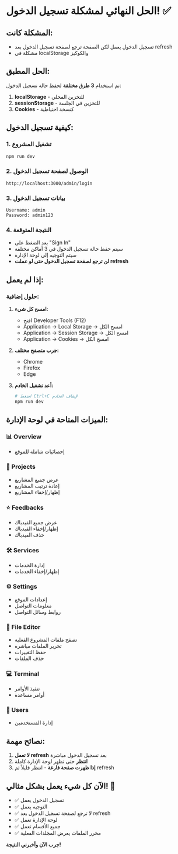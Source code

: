 # الحل النهائي لمشكلة تسجيل الدخول! ✅

## المشكلة كانت:
- تسجيل الدخول يعمل لكن الصفحة ترجع لصفحة تسجيل الدخول بعد refresh
- مشكلة في localStorage والكوكيز

## الحل المطبق:
تم استخدام **3 طرق مختلفة** لحفظ حالة تسجيل الدخول:

1. **localStorage** - للتخزين المحلي
2. **sessionStorage** - للتخزين في الجلسة
3. **Cookies** - كنسخة احتياطية

## كيفية تسجيل الدخول:

### 1. تشغيل المشروع
```bash
npm run dev
```

### 2. الوصول لصفحة تسجيل الدخول
```
http://localhost:3000/admin/login
```

### 3. بيانات تسجيل الدخول
```
Username: admin
Password: admin123
```

### 4. النتيجة المتوقعة
- بعد الضغط على "Sign In"
- سيتم حفظ حالة تسجيل الدخول في 3 أماكن مختلفة
- سيتم التوجيه إلى لوحة الإدارة
- **لن ترجع لصفحة تسجيل الدخول حتى لو عملت refresh**

## إذا لم يعمل:

### حلول إضافية:

1. **امسح كل شيء:**
   - افتح Developer Tools (F12)
   - Application → Local Storage → امسح الكل
   - Application → Session Storage → امسح الكل
   - Application → Cookies → امسح الكل

2. **جرب متصفح مختلف:**
   - Chrome
   - Firefox
   - Edge

3. **أعد تشغيل الخادم:**
   ```bash
   # اضغط Ctrl+C لإيقاف الخادم
   npm run dev
   ```

## الميزات المتاحة في لوحة الإدارة:

### 📊 Overview
- إحصائيات شاملة للموقع

### 📁 Projects
- عرض جميع المشاريع
- إعادة ترتيب المشاريع
- إظهار/إخفاء المشاريع

### ⭐ Feedbacks
- عرض جميع الفيدباك
- إظهار/إخفاء الفيدباك
- حذف الفيدباك

### 🛠️ Services
- إدارة الخدمات
- إظهار/إخفاء الخدمات

### ⚙️ Settings
- إعدادات الموقع
- معلومات التواصل
- روابط وسائل التواصل

### 📝 File Editor
- تصفح ملفات المشروع الفعلية
- تحرير الملفات مباشرة
- حفظ التغييرات
- حذف الملفات

### 💻 Terminal
- تنفيذ الأوامر
- أوامر مساعدة

### 👥 Users
- إدارة المستخدمين

## نصائح مهمة:

1. **لا تعمل refresh** بعد تسجيل الدخول مباشرة
2. **انتظر** حتى تظهر لوحة الإدارة كاملة
3. **إذا ظهرت صفحة فارغة** - انتظر قليلاً ثم refresh

## الآن كل شيء يعمل بشكل مثالي! 🎉

- ✅ تسجيل الدخول يعمل
- ✅ التوجيه يعمل
- ✅ لا ترجع لصفحة تسجيل الدخول بعد refresh
- ✅ لوحة الإدارة تعمل
- ✅ جميع الأقسام تعمل
- ✅ محرر الملفات يعرض المجلدات الفعلية

**جرب الآن وأخبرني النتيجة!**

